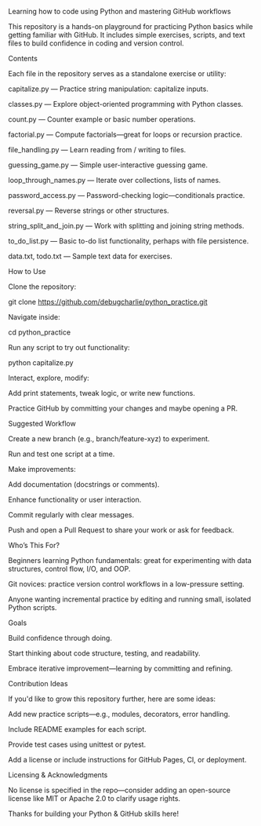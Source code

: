 Learning how to code using Python and mastering GitHub workflows

This repository is a hands-on playground for practicing Python basics while getting familiar with GitHub. It includes simple exercises, scripts, and text files to build confidence in coding and version control.

Contents

Each file in the repository serves as a standalone exercise or utility:

capitalize.py — Practice string manipulation: capitalize inputs.

classes.py — Explore object-oriented programming with Python classes.

count.py — Counter example or basic number operations.

factorial.py — Compute factorials—great for loops or recursion practice.

file_handling.py — Learn reading from / writing to files.

guessing_game.py — Simple user-interactive guessing game.

loop_through_names.py — Iterate over collections, lists of names.

password_access.py — Password-checking logic—conditionals practice.

reversal.py — Reverse strings or other structures.

string_split_and_join.py — Work with splitting and joining string methods.

to_do_list.py — Basic to-do list functionality, perhaps with file persistence.

data.txt, todo.txt — Sample text data for exercises.

How to Use

Clone the repository:

git clone https://github.com/debugcharlie/python_practice.git


Navigate inside:

cd python_practice


Run any script to try out functionality:

python capitalize.py


Interact, explore, modify:

Add print statements, tweak logic, or write new functions.

Practice GitHub by committing your changes and maybe opening a PR.

Suggested Workflow

Create a new branch (e.g., branch/feature-xyz) to experiment.

Run and test one script at a time.

Make improvements:

Add documentation (docstrings or comments).

Enhance functionality or user interaction.

Commit regularly with clear messages.

Push and open a Pull Request to share your work or ask for feedback.

Who’s This For?

Beginners learning Python fundamentals: great for experimenting with data structures, control flow, I/O, and OOP.

Git novices: practice version control workflows in a low-pressure setting.

Anyone wanting incremental practice by editing and running small, isolated Python scripts.

Goals

Build confidence through doing.

Start thinking about code structure, testing, and readability.

Embrace iterative improvement—learning by committing and refining.

Contribution Ideas

If you'd like to grow this repository further, here are some ideas:

Add new practice scripts—e.g., modules, decorators, error handling.

Include README examples for each script.

Provide test cases using unittest or pytest.

Add a license or include instructions for GitHub Pages, CI, or deployment.

Licensing & Acknowledgments

No license is specified in the repo—consider adding an open-source license like MIT or Apache 2.0 to clarify usage rights.

Thanks for building your Python & GitHub skills here!
